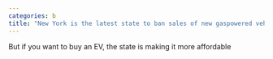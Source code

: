 ```yaml
---
categories: b
title: "New York is the latest state to ban sales of new gaspowered vehicles by 2035"
---
```

But if you want to buy an EV, the state is making it more affordable